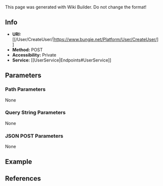 <span class="wiki-builder">This page was generated with Wiki Builder. Do not change the format!</span>

## Info

* **URI:** [[/User/CreateUser/|https://www.bungie.net/Platform/User/CreateUser/]]
* **Method:** POST
* **Accessibility:** Private
* **Service:** [[UserService|Endpoints#UserService]]

## Parameters
### Path Parameters
None

### Query String Parameters
None

### JSON POST Parameters
None

## Example


## References
